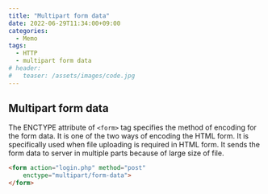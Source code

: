 ```yaml
---
title: "Multipart form data"
date: 2022-06-29T11:34:00+09:00
categories:
  - Memo
tags:
  - HTTP
  - multipart form data
# header:
#   teaser: /assets/images/code.jpg
---
```

## Multipart form data

The ENCTYPE attribute of `<form>` tag specifies the method of encoding for the form data. It is one of the two ways of encoding the HTML form. It is specifically used when file uploading is required in HTML form. It sends the form data to server in multiple parts because of large size of file.

```html
<form action="login.php" method="post" 
    enctype="multipart/form-data">
</form>
```
